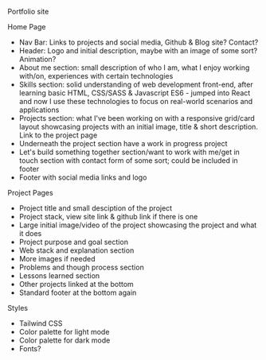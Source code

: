 Portfolio site

Home Page

- Nav Bar: Links to projects and social media, Github & Blog site? Contact?
- Header: Logo and initial description, maybe with an image of some sort? Animation?
- About me section: small description of who I am, what I enjoy working with/on, experiences with certain technologies
- Skills section: solid understanding of web development front-end, after learning basic HTML, CSS/SASS & Javascript ES6 - jumped into React and now I use these technologies to focus on real-world scenarios and applications
- Projects section: what I've been working on with a responsive grid/card layout showcasing projects with an initial image, title & short description. Link to the project page
- Underneath the project section have a work in progress project
- Let's build something together section/want to work with me/get in touch section with contact form of some sort; could be included in footer
- Footer with social media links and logo

Project Pages

- Project title and small desciption of the project
- Project stack, view site link & github link if there is one
- Large initial image/video of the project showcasing the project and what it does
- Project purpose and goal section
- Web stack and explanation section
- More images if needed
- Problems and though process section
- Lessons learned section
- Other projects linked at the bottom
- Standard footer at the bottom again

Styles

- Tailwind CSS
- Color palette for light mode
- Color palette for dark mode
- Fonts?
